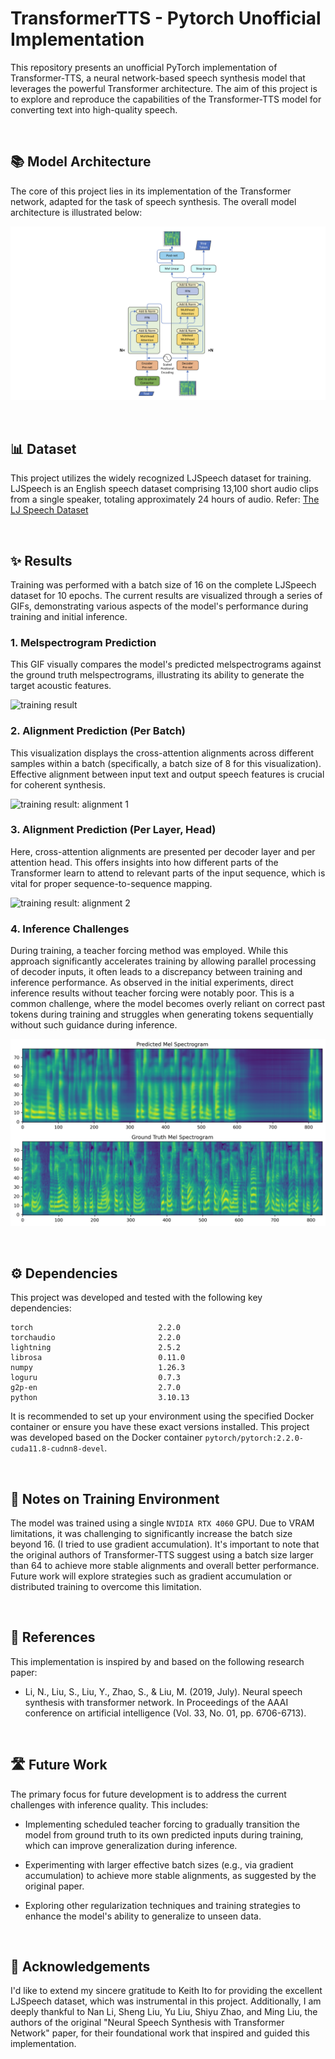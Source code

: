# TransformerTTS - Pytorch Unofficial Implementation

This repository presents an unofficial PyTorch implementation of Transformer-TTS, a neural network-based speech synthesis model that leverages the powerful Transformer architecture. The aim of this project is to explore and reproduce the capabilities of the Transformer-TTS model for converting text into high-quality speech.

<br/>

## 📚 Model Architecture

The core of this project lies in its implementation of the Transformer network, adapted for the task of speech synthesis. The overall model architecture is illustrated below:

![Transformer architecture](./asset/transformer-tts-architecture.png)

<br/>

## 📊 Dataset

This project utilizes the widely recognized LJSpeech dataset for training. LJSpeech is an English speech dataset comprising 13,100 short audio clips from a single speaker, totaling approximately 24 hours of audio. Refer: [The LJ Speech Dataset](https://keithito.com/LJ-Speech-Dataset/)

<br/>

## ✨ Results

Training was performed with a batch size of 16 on the complete LJSpeech dataset for 10 epochs. The current results are visualized through a series of GIFs, demonstrating various aspects of the model's performance during training and initial inference.

### 1. Melspectrogram Prediction

This GIF visually compares the model's predicted melspectrograms against the ground truth melspectrograms, illustrating its ability to generate the target acoustic features.

![training result](./asset/transformer-tts-result.gif)

### 2. Alignment Prediction (Per Batch)

This visualization displays the cross-attention alignments across different samples within a batch (specifically, a batch size of 8 for this visualization). Effective alignment between input text and output speech features is crucial for coherent synthesis.

![training result: alignment 1](./asset/alignment_per_batch.gif)

### 3. Alignment Prediction (Per Layer, Head)

Here, cross-attention alignments are presented per decoder layer and per attention head. This offers insights into how different parts of the Transformer learn to attend to relevant parts of the input sequence, which is vital for proper sequence-to-sequence mapping.

![training result: alignment 2](./asset/alignment_per_layer_head.gif)

### 4. Inference Challenges

During training, a teacher forcing method was employed. While this approach significantly accelerates training by allowing parallel processing of decoder inputs, it often leads to a discrepancy between training and inference performance. As observed in the initial experiments, direct inference results without teacher forcing were notably poor. This is a common challenge, where the model becomes overly reliant on correct past tokens during training and struggles when generating tokens sequentially without such guidance during inference.

![Wrong inference](./asset/infer_epoch_81.png)

<br/>

## ⚙️ Dependencies

This project was developed and tested with the following key dependencies:

```text
torch                            2.2.0
torchaudio                       2.2.0
lightning                        2.5.2
librosa                          0.11.0
numpy                            1.26.3
loguru                           0.7.3
g2p-en                           2.7.0
python                           3.10.13
```

It is recommended to set up your environment using the specified Docker container or ensure you have these exact versions installed. This project was developed based on the Docker container `pytorch/pytorch:2.2.0-cuda11.8-cudnn8-devel`.

<br/>

## 📝 Notes on Training Environment

The model was trained using a single `NVIDIA RTX 4060` GPU. Due to VRAM limitations, it was challenging to significantly increase the batch size beyond 16. (I tried to use gradient accumulation). It's important to note that the original authors of Transformer-TTS suggest using a batch size larger than 64 to achieve more stable alignments and overall better performance. Future work will explore strategies such as gradient accumulation or distributed training to overcome this limitation.

<br/>

## 📖 References

This implementation is inspired by and based on the following research paper:

- Li, N., Liu, S., Liu, Y., Zhao, S., & Liu, M. (2019, July). Neural speech synthesis with transformer network. In Proceedings of the AAAI conference on artificial intelligence (Vol. 33, No. 01, pp. 6706-6713).

<br/>

## 🛣️ Future Work

The primary focus for future development is to address the current challenges with inference quality. This includes:

- Implementing scheduled teacher forcing to gradually transition the model from ground truth to its own predicted inputs during training, which can improve generalization during inference.

- Experimenting with larger effective batch sizes (e.g., via gradient accumulation) to achieve more stable alignments, as suggested by the original paper.

- Exploring other regularization techniques and training strategies to enhance the model's ability to generalize to unseen data.

<br/>

## 🙏 Acknowledgements

I'd like to extend my sincere gratitude to Keith Ito for providing the excellent LJSpeech dataset, which was instrumental in this project. Additionally, I am deeply thankful to Nan Li, Sheng Liu, Yu Liu, Shiyu Zhao, and Ming Liu, the authors of the original "Neural Speech Synthesis with Transformer Network" paper, for their foundational work that inspired and guided this implementation.

